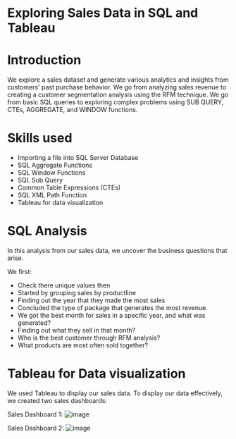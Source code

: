 # Exploring Sales Data in SQL and Tableau 
# Introduction
We explore a sales dataset and generate various analytics and insights from customers' past purchase behavior. We go from analyzing sales revenue to creating a customer segmentation analysis using the RFM technique. We go from basic SQL queries to exploring complex problems using SUB QUERY, CTEs, AGGREGATE, and WINDOW functions.

# Skills used
- Importing a file into SQL Server Database
- SQL Aggregate Functions
- SQL Window Functions
- SQL Sub Query
- Common Table Expressions (CTEs)
- SQL XML Path Function
- Tableau for data visualization

# SQL Analysis
In this analysis from our sales data, we uncover the business questions that arise.

We first:
- Check there unique values then
- Started by grouping sales by productline
- Finding out the year that they made the most sales
- Concluded the type of package that generates the most revenue.
- We got the best month for sales in a specific year, and what was generated?
- Finding out what they sell in that month?
- Who is the best customer through RFM analysis?
- What products are most often sold together?

# Tableau for Data visualization
We used Tableau to display our sales data. To display our data effectively, we created two sales dashboards:

Sales Dashboard 1:
![image](https://github.com/AJsimplydevelops/Sales-sql-tableau/assets/78631693/f8c35881-e0f5-4dbb-8502-da80e52a8150)


Sales Dashboard 2:
![image](https://github.com/AJsimplydevelops/Sales-sql-tableau/assets/78631693/03f95b04-2bed-4fbb-bc98-a6d1c0ec399a)
